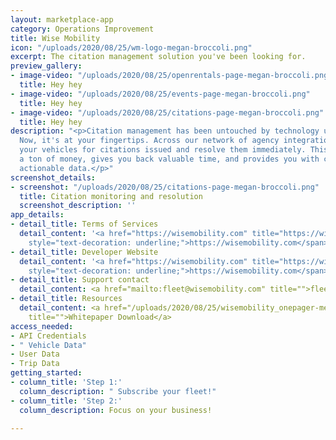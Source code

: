 ```yaml
---
layout: marketplace-app
category: Operations Improvement
title: Wise Mobility
icon: "/uploads/2020/08/25/wm-logo-megan-broccoli.png"
excerpt: The citation management solution you've been looking for.
preview_gallery:
- image-video: "/uploads/2020/08/25/openrentals-page-megan-broccoli.png"
  title: Hey hey
- image-video: "/uploads/2020/08/25/events-page-megan-broccoli.png"
  title: Hey hey
- image-video: "/uploads/2020/08/25/citations-page-megan-broccoli.png"
  title: Hey hey
description: "<p>Citation management has been untouched by technology until Wise Mobility.
  Now, it's at your fingertips. Across our network of agency integrations, we monitor
  your vehicles for citations issued and resolve them immediately. This saves you
  a ton of money, gives you back valuable time, and provides you with consistent,
  actionable data.</p>"
screenshot_details:
- screenshot: "/uploads/2020/08/25/citations-page-megan-broccoli.png"
  title: Citation monitoring and resolution
  screenshot_description: ''
app_details:
- detail_title: Terms of Services
  detail_content: '<a href="https://wisemobility.com" title="https://wisemobility.com"><span
    style="text-decoration: underline;">https://wisemobility.com</span></a>'
- detail_title: Developer Website
  detail_content: '<a href="https://wisemobility.com" title="https://wisemobility.com"><span
    style="text-decoration: underline;">https://wisemobility.com</span></a>'
- detail_title: Support contact
  detail_content: <a href="mailto:fleet@wisemobility.com" title="">fleet@wisemobility.com</a>
- detail_title: Resources
  detail_content: <a href="/uploads/2020/08/25/wisemobility_onepager-megan-broccoli.pdf"
    title="">Whitepaper Download</a>
access_needed:
- API Credentials
- " Vehicle Data"
- User Data
- Trip Data
getting_started:
- column_title: 'Step 1:'
  column_description: " Subscribe your fleet!"
- column_title: 'Step 2:'
  column_description: Focus on your business!

---
```

